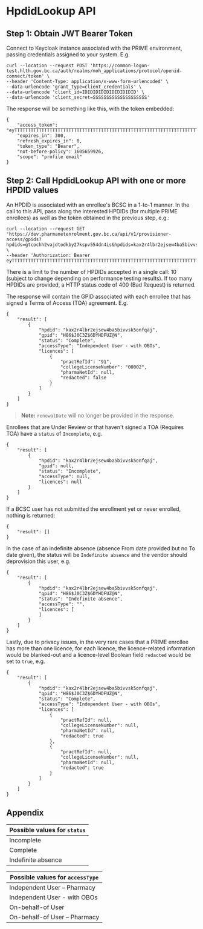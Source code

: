 # HpdidLookup API

## Step 1:  Obtain JWT Bearer Token

Connect to Keycloak instance associated with the PRIME environment, passing credentials assigned to your system.  E.g.

```
curl --location --request POST 'https://common-logon-test.hlth.gov.bc.ca/auth/realms/moh_applications/protocol/openid-connect/token' \
--header 'Content-Type: application/x-www-form-urlencoded' \
--data-urlencode 'grant_type=client_credentials' \
--data-urlencode 'client_id=IDIDIDIDIDIDIDIDIDID' \
--data-urlencode 'client_secret=SSSSSSSSSSSSSSSSSSSS'
```

The response will be something like this, with the token embedded:

```
{
    "access_token": "eyTTTTTTTTTTTTTTTTTTTTTTTTTTTTTTTTTTTTTTTTTTTTTTTTTTTTTTTTTTTTTTTTTTTTTTTTTTTTTTTTT",
    "expires_in": 300,
    "refresh_expires_in": 0,
    "token_type": "Bearer",
    "not-before-policy": 1605659926,
    "scope": "profile email"
}
```


## Step 2:  Call HpdidLookup API with one or more HPDID values

An HPDID is associated with an enrollee's BCSC in a 1-to-1 manner.  In the call to this API, pass along the interested HPDIDs (for multiple PRIME enrollees) as well as the token obtained in the previous step, e.g.:

```
curl --location --request GET 'https://dev.pharmanetenrolment.gov.bc.ca/api/v1/provisioner-access/gpids?hpdids=gtcochh2vajdtodkby27kspv554dn4is&hpdids=kax2r4lbr2ejsew4ba5bivvsk5onfqaj' \
--header 'Authorization: Bearer eyTTTTTTTTTTTTTTTTTTTTTTTTTTTTTTTTTTTTTTTTTTTTTTTTTTTTTTTTTTTTTTTTTTTTTTTTTTTTTTTTT'
```

There is a limit to the number of HPDIDs accepted in a single call:  10 (subject to change depending on performance testing results).  If too many HPDIDs are provided, a HTTP status code of 400 (Bad Request) is returned.

The response will contain the GPID associated with each enrollee that has signed a Terms of Access (TOA) agreement.  E.g.
```
{
    "result": [
        {
            "hpdid": "kax2r4lbr2ejsew4ba5bivvsk5onfqaj",
            "gpid": "H86$J0C3Z$6DYHDFUZ@N",
            "status": "Complete",
            "accessType": "Independent User - with OBOs",
            "licences": [
                {
                    "practRefId": "91",
                    "collegeLicenseNumber": "00002",
                    "pharmaNetId": null,
                    "redacted": false
                }
            ]
        }
    ]
}
```

> **Note:**
> `renewalDate` will no longer be provided in the response.

Enrollees that are Under Review or that haven't signed a TOA (Requires TOA) have a `status` of `Incomplete`, e.g.
```
{
    "result": [
        {
            "hpdid": "kax2r4lbr2ejsew4ba5bivvsk5onfqaj",
            "gpid": null,
            "status": "Incomplete",
            "accessType": null,
            "licences": null
        }
    ]
}
```

If a BCSC user has not submitted the enrollment yet or never enrolled, nothing is returned:
```
{
    "result": []
}
```

In the case of an indefinite absence (absence From date provided but no To date given), the status will be `Indefinite absence` and the vendor should deprovision this user, e.g.
```
{
    "result": [
        {
            "hpdid": "kax2r4lbr2ejsew4ba5bivvsk5onfqaj",
            "gpid": "H86$J0C3Z$6DYHDFUZ@N",
            "status": "Indefinite absence",
            "accessType": "",
            "licences": [
            ]
        }
    ]
}
```

Lastly, due to privacy issues, in the very rare cases that a PRIME enrollee has more than one licence, for each licence, the licence-related information would be blanked-out and a licence-level Boolean field `redacted` would be set to `true`, e.g.
```
{
    "result": [
        {
            "hpdid": "kax2r4lbr2ejsew4ba5bivvsk5onfqaj",
            "gpid": "H86$J0C3Z$6DYHDFUZ@N",
            "status": "Complete",
            "accessType": "Independent User - with OBOs",
            "licences": [
                {
                    "practRefId": null,
                    "collegeLicenseNumber": null,
                    "pharmaNetId": null,
                    "redacted": true
                },
                {
                    "practRefId": null,
                    "collegeLicenseNumber": null,
                    "pharmaNetId": null,
                    "redacted": true
                }
            ]
        }
    ]
}
```


## Appendix

|Possible values for `status`|
|----------------------------|
|Incomplete|
|Complete|
|Indefinite absence|

|Possible values for `accessType`|
|--------------------------------|
|Independent User – Pharmacy|
|Independent User - with OBOs|
|On-behalf-of User|
|On-behalf-of User – Pharmacy|
